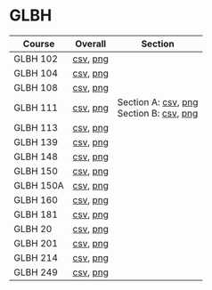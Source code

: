 # GLBH

| Course | Overall | Section |
| ------ | ------- | ------- |
| GLBH 102 | [csv](https://github.com/UCSD-Historical-Enrollment-Data/2024Winter/blob/main/overall/GLBH%20102.csv), [png](https://raw.githubusercontent.com/UCSD-Historical-Enrollment-Data/2024Winter/main/plot_overall/GLBH%20102.png) |  |
| GLBH 104 | [csv](https://github.com/UCSD-Historical-Enrollment-Data/2024Winter/blob/main/overall/GLBH%20104.csv), [png](https://raw.githubusercontent.com/UCSD-Historical-Enrollment-Data/2024Winter/main/plot_overall/GLBH%20104.png) |  |
| GLBH 108 | [csv](https://github.com/UCSD-Historical-Enrollment-Data/2024Winter/blob/main/overall/GLBH%20108.csv), [png](https://raw.githubusercontent.com/UCSD-Historical-Enrollment-Data/2024Winter/main/plot_overall/GLBH%20108.png) |  |
| GLBH 111 | [csv](https://github.com/UCSD-Historical-Enrollment-Data/2024Winter/blob/main/overall/GLBH%20111.csv), [png](https://raw.githubusercontent.com/UCSD-Historical-Enrollment-Data/2024Winter/main/plot_overall/GLBH%20111.png) | Section A: [csv](https://github.com/UCSD-Historical-Enrollment-Data/2024Winter/blob/main/section/GLBH%20111_A.csv), [png](https://raw.githubusercontent.com/UCSD-Historical-Enrollment-Data/2024Winter/main/plot_section/GLBH%20111_A.png)<br>Section B: [csv](https://github.com/UCSD-Historical-Enrollment-Data/2024Winter/blob/main/section/GLBH%20111_B.csv), [png](https://raw.githubusercontent.com/UCSD-Historical-Enrollment-Data/2024Winter/main/plot_section/GLBH%20111_B.png) |
| GLBH 113 | [csv](https://github.com/UCSD-Historical-Enrollment-Data/2024Winter/blob/main/overall/GLBH%20113.csv), [png](https://raw.githubusercontent.com/UCSD-Historical-Enrollment-Data/2024Winter/main/plot_overall/GLBH%20113.png) |  |
| GLBH 139 | [csv](https://github.com/UCSD-Historical-Enrollment-Data/2024Winter/blob/main/overall/GLBH%20139.csv), [png](https://raw.githubusercontent.com/UCSD-Historical-Enrollment-Data/2024Winter/main/plot_overall/GLBH%20139.png) |  |
| GLBH 148 | [csv](https://github.com/UCSD-Historical-Enrollment-Data/2024Winter/blob/main/overall/GLBH%20148.csv), [png](https://raw.githubusercontent.com/UCSD-Historical-Enrollment-Data/2024Winter/main/plot_overall/GLBH%20148.png) |  |
| GLBH 150 | [csv](https://github.com/UCSD-Historical-Enrollment-Data/2024Winter/blob/main/overall/GLBH%20150.csv), [png](https://raw.githubusercontent.com/UCSD-Historical-Enrollment-Data/2024Winter/main/plot_overall/GLBH%20150.png) |  |
| GLBH 150A | [csv](https://github.com/UCSD-Historical-Enrollment-Data/2024Winter/blob/main/overall/GLBH%20150A.csv), [png](https://raw.githubusercontent.com/UCSD-Historical-Enrollment-Data/2024Winter/main/plot_overall/GLBH%20150A.png) |  |
| GLBH 160 | [csv](https://github.com/UCSD-Historical-Enrollment-Data/2024Winter/blob/main/overall/GLBH%20160.csv), [png](https://raw.githubusercontent.com/UCSD-Historical-Enrollment-Data/2024Winter/main/plot_overall/GLBH%20160.png) |  |
| GLBH 181 | [csv](https://github.com/UCSD-Historical-Enrollment-Data/2024Winter/blob/main/overall/GLBH%20181.csv), [png](https://raw.githubusercontent.com/UCSD-Historical-Enrollment-Data/2024Winter/main/plot_overall/GLBH%20181.png) |  |
| GLBH 20 | [csv](https://github.com/UCSD-Historical-Enrollment-Data/2024Winter/blob/main/overall/GLBH%2020.csv), [png](https://raw.githubusercontent.com/UCSD-Historical-Enrollment-Data/2024Winter/main/plot_overall/GLBH%2020.png) |  |
| GLBH 201 | [csv](https://github.com/UCSD-Historical-Enrollment-Data/2024Winter/blob/main/overall/GLBH%20201.csv), [png](https://raw.githubusercontent.com/UCSD-Historical-Enrollment-Data/2024Winter/main/plot_overall/GLBH%20201.png) |  |
| GLBH 214 | [csv](https://github.com/UCSD-Historical-Enrollment-Data/2024Winter/blob/main/overall/GLBH%20214.csv), [png](https://raw.githubusercontent.com/UCSD-Historical-Enrollment-Data/2024Winter/main/plot_overall/GLBH%20214.png) |  |
| GLBH 249 | [csv](https://github.com/UCSD-Historical-Enrollment-Data/2024Winter/blob/main/overall/GLBH%20249.csv), [png](https://raw.githubusercontent.com/UCSD-Historical-Enrollment-Data/2024Winter/main/plot_overall/GLBH%20249.png) |  |
